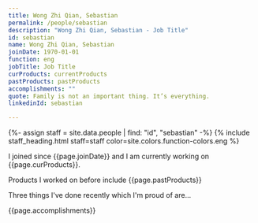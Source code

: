 ```yaml
---
title: Wong Zhi Qian, Sebastian
permalink: /people/sebastian
description: "Wong Zhi Qian, Sebastian - Job Title"
id: sebastian
name: Wong Zhi Qian, Sebastian
joinDate: 1970-01-01
function: eng
jobTitle: Job Title
curProducts: currentProducts
pastProducts: pastProducts
accomplishments: ""
quote: Family is not an important thing. It’s everything.
linkedinId: sebastian

---
```


{%- assign staff = site.data.people | find: "id", "sebastian" -%}
{% include staff_heading.html staff=staff color=site.colors.function-colors.eng %}

<p>I joined since {{page.joinDate}} and I am currently working on {{page.curProducts}}.</p>

<p>Products I worked on before include {{page.pastProducts}}</p>

<p>Three things I've done recently which I'm proud of are...</p>
{{page.accomplishments}}
